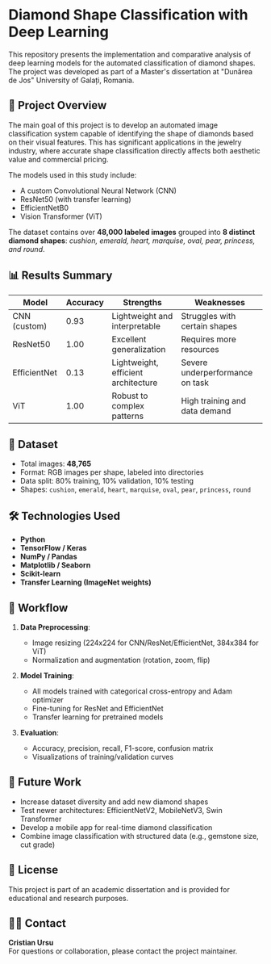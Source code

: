 # Diamond Shape Classification with Deep Learning

This repository presents the implementation and comparative analysis of deep learning models for the automated classification of diamond shapes. The project was developed as part of a Master's dissertation at "Dunărea de Jos" University of Galați, Romania.

## 🧠 Project Overview

The main goal of this project is to develop an automated image classification system capable of identifying the shape of diamonds based on their visual features. This has significant applications in the jewelry industry, where accurate shape classification directly affects both aesthetic value and commercial pricing.

The models used in this study include:
- A custom Convolutional Neural Network (CNN)
- ResNet50 (with transfer learning)
- EfficientNetB0
- Vision Transformer (ViT)

The dataset contains over **48,000 labeled images** grouped into **8 distinct diamond shapes**: *cushion, emerald, heart, marquise, oval, pear, princess, and round*.

## 📊 Results Summary

| Model        | Accuracy | Strengths                         | Weaknesses                        |
|--------------|----------|-----------------------------------|-----------------------------------|
| CNN (custom) | 0.93     | Lightweight and interpretable     | Struggles with certain shapes     |
| ResNet50     | 1.00     | Excellent generalization          | Requires more resources           |
| EfficientNet | 0.13     | Lightweight, efficient architecture | Severe underperformance on task |
| ViT          | 1.00     | Robust to complex patterns        | High training and data demand     |


## 📁 Dataset

- Total images: **48,765**
- Format: RGB images per shape, labeled into directories
- Data split: 80% training, 10% validation, 10% testing
- Shapes: `cushion`, `emerald`, `heart`, `marquise`, `oval`, `pear`, `princess`, `round`

## 🛠️ Technologies Used

- **Python**
- **TensorFlow / Keras**
- **NumPy / Pandas**
- **Matplotlib / Seaborn**
- **Scikit-learn**
- **Transfer Learning (ImageNet weights)**

## 🔄 Workflow

1. **Data Preprocessing**:
   - Image resizing (224x224 for CNN/ResNet/EfficientNet, 384x384 for ViT)
   - Normalization and augmentation (rotation, zoom, flip)

2. **Model Training**:
   - All models trained with categorical cross-entropy and Adam optimizer
   - Fine-tuning for ResNet and EfficientNet
   - Transfer learning for pretrained models

3. **Evaluation**:
   - Accuracy, precision, recall, F1-score, confusion matrix
   - Visualizations of training/validation curves

## 🔮 Future Work

- Increase dataset diversity and add new diamond shapes
- Test newer architectures: EfficientNetV2, MobileNetV3, Swin Transformer
- Develop a mobile app for real-time diamond classification
- Combine image classification with structured data (e.g., gemstone size, cut grade)

## 📄 License

This project is part of an academic dissertation and is provided for educational and research purposes.

## 👨‍🎓 Contact

**Cristian Ursu**  
For questions or collaboration, please contact the project maintainer.

